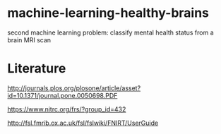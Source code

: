 # machine-learning-healthy-brains
second machine learning problem: classify mental health status from a brain MRI scan

# Literature
http://journals.plos.org/plosone/article/asset?id=10.1371/journal.pone.0050698.PDF

https://www.nitrc.org/frs/?group_id=432

http://fsl.fmrib.ox.ac.uk/fsl/fslwiki/FNIRT/UserGuide
